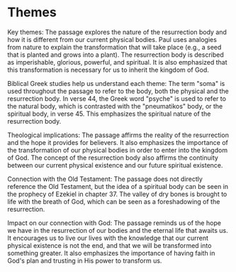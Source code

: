 # Themes

Key themes: The passage explores the nature of the resurrection body and how it is different from our current physical bodies. Paul uses analogies from nature to explain the transformation that will take place (e.g., a seed that is planted and grows into a plant). The resurrection body is described as imperishable, glorious, powerful, and spiritual. It is also emphasized that this transformation is necessary for us to inherit the kingdom of God.

Biblical Greek studies help us understand each theme: The term "soma" is used throughout the passage to refer to the body, both the physical and the resurrection body. In verse 44, the Greek word "psyche" is used to refer to the natural body, which is contrasted with the "pneumatikos" body, or the spiritual body, in verse 45. This emphasizes the spiritual nature of the resurrection body.

Theological implications: The passage affirms the reality of the resurrection and the hope it provides for believers. It also emphasizes the importance of the transformation of our physical bodies in order to enter into the kingdom of God. The concept of the resurrection body also affirms the continuity between our current physical existence and our future spiritual existence.

Connection with the Old Testament: The passage does not directly reference the Old Testament, but the idea of a spiritual body can be seen in the prophecy of Ezekiel in chapter 37. The valley of dry bones is brought to life with the breath of God, which can be seen as a foreshadowing of the resurrection.

Impact on our connection with God: The passage reminds us of the hope we have in the resurrection of our bodies and the eternal life that awaits us. It encourages us to live our lives with the knowledge that our current physical existence is not the end, and that we will be transformed into something greater. It also emphasizes the importance of having faith in God's plan and trusting in His power to transform us.

